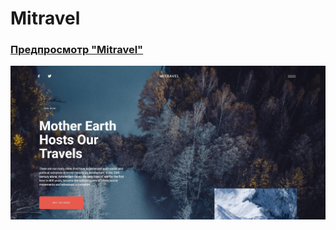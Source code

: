 # Mitravel
### [Предпросмотр "Mitravel"](https://franzzzz1.github.io/Mitravel/)
![Image alt](https://github.com/FranzZZz1/Mitravel/raw/main/img/featured-posters/1.jpg)
